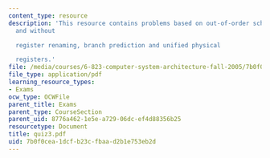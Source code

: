 ```yaml
---
content_type: resource
description: 'This resource contains problems based on out-of-order scheduling with
  and without

  register renaming, branch prediction and unified physical

  registers.'
file: /media/courses/6-823-computer-system-architecture-fall-2005/7b0f0cea1dcfb23cfbaad2b1e753eb2d_quiz3.pdf
file_type: application/pdf
learning_resource_types:
- Exams
ocw_type: OCWFile
parent_title: Exams
parent_type: CourseSection
parent_uid: 8776a462-1e5e-a729-06dc-ef4d88356b25
resourcetype: Document
title: quiz3.pdf
uid: 7b0f0cea-1dcf-b23c-fbaa-d2b1e753eb2d
---
```

